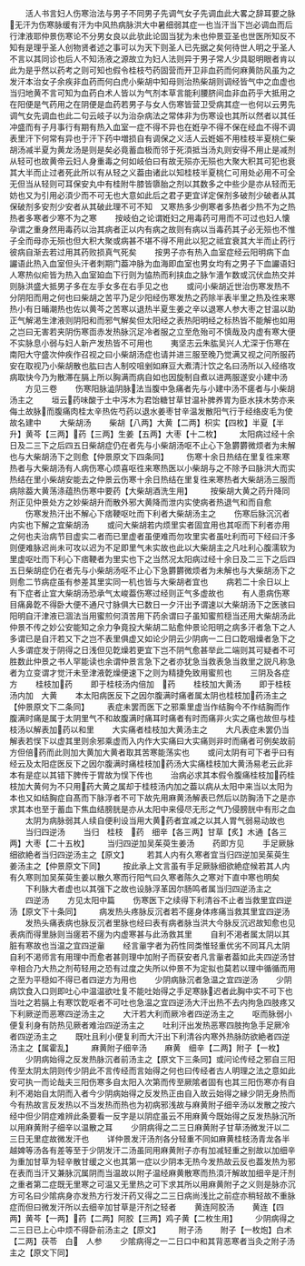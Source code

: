 <!-- { "loadSidebar": true } -->
　　活人书言妇人伤寒治法与男子不同男子先调气女子先调血此大畧之辞耳要之脉无汗为伤寒脉缓有汗为中风热病脉洪大中暑细弱其症一也当汗当下岂必调血而后行津液耶仲景伤寒论不分男女良以此欤此论固当犹为未也仲景亚圣也世医所知反不知有是理乎圣人创物贤者述之事可以为天下则圣人已先据之矣何待世人明之乎圣人不言以其同诊也后人不知汤液之源故立为妇人法则异于男子常人少具聪明眼者肯以此为是乎然以药考之则可知也假令桂枝芍药固营而开卫非血药而何麻黄防风虽为之发汗本治女子余疾非血药而何白虎小柴胡中知母则治热柴胡则调经皆气中之血虚也当归地黄不言可知为血药白术人皆以为气剂本草言能利腰脐间血非血药乎大抵用之在阳便是气药用之在阴便是血药若男子与女人伤寒皆营卫受病其症一也何以云男先调气女先调血也此二句云岐子以为治杂病法之常体非为伤寒设也其所以然者以其任冲盛而有子月事行有期有热入血室一症不得不异也在姙孕不得不保在经血不得不调表里汗下何常有异也于汗下药中増损自有调保之义活人云姙娠不用桂枝半夏桃仁柴胡汤减半夏为黄龙汤是则是矣必竟蓄血极而邻于死湏抵当汤丸则安得不用止是减剂从轻可也故黄帝云妇人身重毒之何如岐伯曰有故无殒亦无殒也大聚大积其可犯也衰其大半而止过者死此所以有从轻之义葢由诸此以知桂枝半夏桃仁可用处必用不可全无但当从轻则可耳保安丸中有桂附牛膝皆隳胎之剂以其数多之中些少是亦从轻而无妨也又为引用必湏少而不可无也大意如此后之君子更宜详定保剂多破剂少破者从其保破剂多安剂少安者从其破此理不可不知　又寒热多少例寒者多热者少热不为之热热者多寒者少寒不为之寒
　　按岐伯之论谓姙妇之用毒药可用而不可过也妇人懐孕谓之重身然用毒药以治其病者正以内有病之故则有病以当毒药其子必无殒也不惟子全而母亦无殒也但大积大聚或病甚不堪不得不用此以犯之祗宜衰其大半而止药行彼病自渐去若过用其药败损真气死矣
　　按男子亦有热入血室症经云阳明病下血讝语此热入血室但头汗者刺期门葢冲脉为血海即血室也男女均有之男子下血讝语妇人寒热似疟皆为热入血室廹血下行则为恊热而利挟血之脉乍濇乍数或沉伏血热交并则脉洪盛大抵男子多在左手女多在右手见之也
　　或问小柴胡近世治伤寒发热不分阴阳而用之何也曰柴胡之苦平乃足少阳经伤寒发热之药除半表半里之热及徃来寒热小有日晡潮热也佐以黄芩之苦寒以退热半夏生姜之辛以退寒人参大枣之甘温以助正气解渇生津液则阴阳和而邪气解矣但太阳经之表热阳明经之标热皆不能解也如用之岂曰无害若夹阴伤寒靣赤发热脉沉足冷者服之立至危殆可不慎哉及内虚有寒大便不实脉息小弱与妇人新产发热皆不可用也
　　夷坚志云朱肱吴兴人尤深于伤寒在南阳大守盛次仲疾作召视之曰小柴胡汤症也请并进三服至晚乃觉满又视之问所服药安在取视乃小柴胡散也肱曰古人制咬咀剉如麻豆大煮清汁饮之名曰汤所以入经络攻病取快今乃为散滞在膈上所以胸满而病自如也因旋制自煮以进两服遂安小建中汤
　　方见三卷
　　伤寒阳脉澁阴脉法当腹中急痛者先与小建中汤不瘥者与小柴胡汤主之
　　垣云药味酸于土中泻木为君饴糖甘草甘温补脾养胃为臣水挟木势亦来侮土故脉而腹痛肉桂太辛热佐芍药以退水姜枣甘辛温发散阳气行于经络皮毛为使故名建中
　　大柴胡汤
　　柴胡【八两】大黄【二两】枳实【四枚】半夏【半升】黄芩【三两】药【三两】生姜【五两】大枣【十二枚】
　　太阳病过经十余日及二三下之后四五日柴胡症仍在者先与小柴胡汤呕不止心下急欝欝微烦者为未解也与大柴胡汤下之则愈【仲景原文下四条同】
　　伤寒十余日热结在里复徃来寒热者与大柴胡汤有人病伤寒心烦喜呕徃来寒热医以小柴胡与之不除予曰脉洪大而实热结在里小柴胡安能去之仲景云伤寒十余日热结在里复徃来寒热者大柴胡汤三服而病除葢大黄荡涤蕴热伤寒中要药【大柴胡酒洗生用】
　　按柴胡大黄之药升降同剂正见仲景处方之妙柴胡升而散外邪大黄降而泄内实使病者热退气和而自愈
　　伤寒发热汗出不解心下痞鞕呕吐而下利者大柴胡汤主之
　　伤寒后脉沉沉者内实也下解之宜柴胡汤
　　或问大柴胡若内烦里实者固宜用也其呕而下利者亦用之何也夫治病节目虚实二者而已里虚者虽便难而勿攻里实者虽吐利而可下经曰汗多则便难脉迟尚未可攻以迟为不足即里气未实故也此以大柴胡主之凡吐利心腹濡软为里虚呕吐而下利心下痞鞕者为里实也下之当然况太阳病过经十余日及二三下之后四五日柴胡症仍在者先与小柴胡汤呕不止心下急欝欝微烦者为未解也与大柴胡汤下之则愈二节病症虽有参差其里实同一机也皆与大柴胡者宜也
　　病若二十余日以上有下症者止宜大柴胡汤恐承气太峻葢伤寒过经则正气多虚故也
　　有人患病伤寒目痛鼻亁不得卧大便不通尺寸脉俱大已数日一夕汗出予谓速以大柴胡汤下之医骇曰阳明自汗津液已涸法当用蜜煎何湏苦用下药余谓曰子虽知蜜煎穏当还用大柴胡汤此仲景不传之妙公安能知之余力争竟投大柴胡二贴愈仲景论阳明之病多汗者急下之人多谓已是自汗若又下之岂不表里俱虚又如论少阴云少阴病一二日口亁咽燥者急下之人多谓症发于阴得之日浅但见亁燥若更宜下岂不阴气愈甚举此二端则其可疑者不可胜数此仲景之书人罕能读也余谓仲景言急下之者亦犹急当救表急当救里之説凡称急者为立变谓才觉汗未至津液亁燥便速下之则为精捷免致用蜜煎也
　　三阴及各症方
　　桂枝加药
　　即于桂枝汤内倍加　药
　　桂枝加大黄汤
　　即于桂枝汤内加　大黄
　　本太阳病医反下之因尔腹满时痛者属太阴也桂枝加药汤主之【仲景原文下二条同】
　　表症未罢而医下之邪乘里虚当作结胸今不作结胸而作腹满时痛是属于太阴里气不和故腹满时痛耳时痛者有时而痛非火实之痛也故但与桂枝汤以解表加药以和里
　　大实痛者桂枝加大黄汤主之
　　大凡表症未罢仍当解表若悮下以虚其里则余邪乘虚而入内作大实痛曰大实痛则非时而痛者可例矣故前方但倍药而此则加大黄加大黄者取其苦寒能荡实也
　　或问太阴有可下者乎曰有经云及太阳症医反下之因尔腹满时痛桂枝加药汤大实痛桂枝加大黄汤易老云此非本有是症以其错下脾传于胃故为悮下传也
　　治病必求其本假令腹痛桂枝加药桂枝加大黄何为不只用药大黄之属却于桂枝汤内加之葢以病从太阳中来当以太阳为本也又如结胸症自髙而下脉浮者不可下故先用麻黄汤解表已然后以防胸汤下之是亦求其本也至于蓄血下焦血结膀胱是亦从太阳中来侵尽无形之气乃侵膀胱中有形之血
　　太阴为病脉弱其人续自便利设当用大黄药者宜减之以其人胃气弱易动故也
　　当归四逆汤
　　当归　桂枝　药　细辛【各三两】甘草【炙】木通【各三两】大枣【二十五枚】
　　当归四逆加吴茱萸生姜汤
　　药即方见
　　手足厥脉细欲絶者当归四逆汤主之【原文】
　　若其人内有久寒者宜当归四逆加吴茱萸生姜汤主之【仲景原文下同】
　　按此承上文言虽有手足厥脉细欲絶症候若其人内有久寒则加吴茱萸生姜以散久寒而行阳气曰久寒者陈久之寒对下直中寒也明矣
　　下利脉大者虚也以其强下之故也设脉浮革因尔肠鸣者属当归四逆汤主之
　　四逆汤
　　方见太阳中篇
　　伤寒医下之续得下利清谷不止者当救里宜四逆汤【原文下十条同】
　　病发热头疼脉反沉者若不瘥身体疼痛当救其里宜四逆汤
　　发热头痛表病也脉反沉者里脉也经曰表有病者脉当洪大今脉反沉迟故知愈也见表病而得里脉则当瘥若不瘥为内虚寒甚与此汤救其里
　　自利不渇者属太阴以其脏有寒故也当温之宜四逆軰
　　经言軰字者为药性同类惟轻重优劣不同耳凡太阴自利不渇师言有用理中而愈者甚则理中加附子而获安者凡言軰者葢如此夫四逆汤甘辛相合乃大热之剂苟轻用之恐有过度之失所以仲景不为定拟也莫若以理中循循而用之至为平穏如不得已者四逆方为用也
　　少阴病脉沉者急温之宜四逆汤
　　少阴病饮食入口则即吐心中温温欲吐复不能吐始得之手足寒脉迟者此胸中实不可下也当吐之若膈上有寒饮亁呕者不可吐也急温之宜四逆汤大汗出热不去内拘急四肢疼又下利厥逆而恶寒四逆汤主之
　　大汗若大利而厥冷者四逆汤主之
　　呕而脉弱小便复利身有防热见厥者难治四逆汤主之
　　吐利汗出发热恶寒四肢拘急手足厥冷者四逆汤主之
　　既吐且利小便复利而大汗出下利清谷内寒外热脉防欲絶者四逆汤主之【属霍乱】
　　麻黄附子细辛汤
　　麻黄　细辛【二两】附子【一枚】
　　少阴病始得之反发热脉沉者前汤主之【原文下三条同】或问论传经之邪自三阳传至太阴太阴则传少阴此不言传经而言始得之何也曰传经者古人明理之法之意如此安可执一而论哉夫三阳伤寒多自太阳入次第而传至厥隂者固有也其三阳伤寒亦有自利不渇始自太阴而入者今少阴病始得之反发热正由自入故云始得之縁少阴无身热而今有热故言反发热以不当发热而热也为初病邪浅故与麻黄附子细辛汤以发散之按六经中但少阴症难辨此条要看一反字是以阴症虽云不用麻黄今既始得之反发热脉沉所以用麻黄附子细辛以温散之耳
　　少阴病得之二三日麻黄附子甘草汤微发汗以二三日无里症故微发汗也
　　详仲景发汗汤剂各分轻重不同如麻黄桂枝汤青龙各半越婢等汤各有差等至于少阴发汗二汤虽同用麻黄附子亦有加减轻重之别故以加细辛为重加甘草为轻辛散甘缓之义也其第一症以少阴本无热今发热故云反也葢发热为邪在表而当汗又兼脉沉属阴而当温故以附子温经麻黄散寒而热湏汗解故加细辛是汗剂之重者第二症既无里寒之可温又无里热之可下求其所以用麻黄附子之义则是脉亦沉方可名曰少隂病身亦发热方行发汗药又得之二三日病尚浅比之前症亦稍轻故不重脉症而但曰微发汗所以去细辛加甘草是汗剂之轻者
　　黄连阿胶汤
　　黄连【四两】黄芩【一两】药【二两】阿胶【三两】鸡子黄【二枚生用】
　　少阴病得之二三日已上心中烦不得卧前汤主之【原文】
　　附子汤
　　附子【一枚炮】白术【二两】茯苓　白　人参
　　少隂病得之一二日口中和其背恶寒者当灸之附子汤主之【原文下同】
